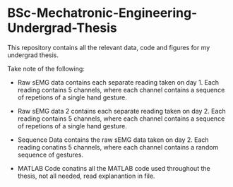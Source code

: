 # BSc-Mechatronic-Engineering-Undergrad-Thesis

This repository contains all the relevant data, code and figures for my undergrad thesis.

Take note of the following:

 - Raw sEMG data contains each separate reading taken on day 1. Each reading contains 5 channels, where each channel contains a sequence of repetions of a single hand gesture.

- Raw sEMG data 2 contains each separate reading taken on day 2. Each reading contains 5 channels, where each channel contains a sequence of repetions of a single hand gesture.

- Sequence Data contains the raw sEMG data taken on day 2. Each reading conatins 5 channels, where each channel contains a random sequence of gestures.

- MATLAB Code conatins all the MATLAB code used throughout the thesis, not all needed, read explanantion in file.
